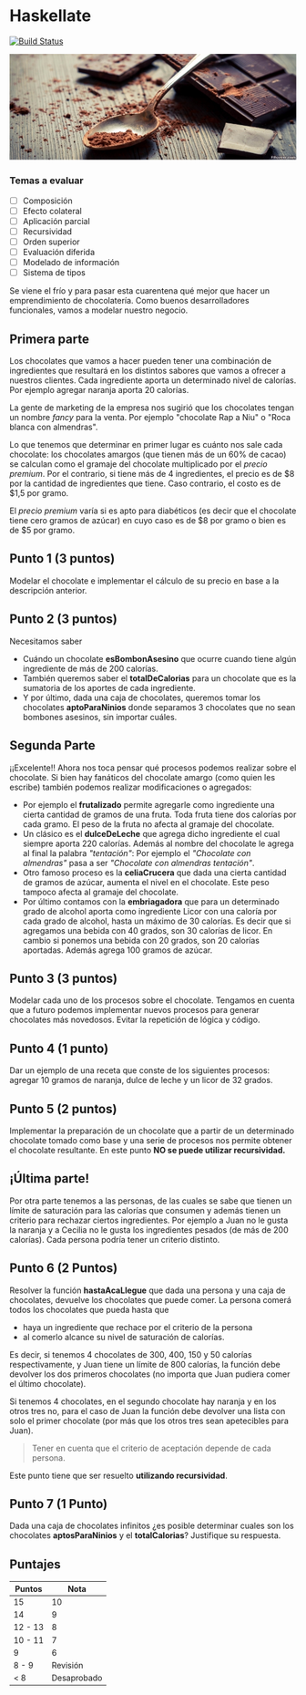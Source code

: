 # Haskellate
 
[![Build Status](https://travis-ci.com/Juancete/chocolateria.svg?token=7kn2iattJERWx3nrSmdM&branch=master)](https://travis-ci.com/Juancete/chocolateria)
 
![Cover](images/chocolate_cocoa_spoon.jpg)
 
### Temas a evaluar
- [ ] Composición
- [ ] Efecto colateral
- [ ] Aplicación parcial
- [ ] Recursividad
- [ ] Orden superior
- [ ] Evaluación diferida
- [ ] Modelado de información
- [ ] Sistema de tipos
 
Se viene el frío y para pasar esta cuarentena qué mejor que hacer un emprendimiento de chocolatería. Como buenos desarrolladores funcionales, vamos a modelar nuestro negocio.
 
## Primera parte
 
Los chocolates que vamos a hacer pueden tener una combinación de ingredientes que resultará en los distintos sabores que vamos a ofrecer a nuestros clientes. Cada ingrediente aporta un determinado nivel de calorías. Por ejemplo agregar naranja aporta 20 calorías.
 
La gente de marketing de la empresa nos sugirió que los chocolates tengan un nombre *fancy* para la venta. Por ejemplo "chocolate Rap a Niu" o "Roca blanca con almendras".
 
Lo que tenemos que determinar en primer lugar es cuánto nos sale cada chocolate: los chocolates amargos (que tienen más de un 60% de cacao) se calculan como el gramaje del chocolate multiplicado por el *precio premium*. Por el contrario, si tiene más de 4 ingredientes, el precio es de $8 por la cantidad de ingredientes que tiene. Caso contrario, el costo es de $1,5 por gramo.
 
El *precio premium* varía si es apto para diabéticos (es decir que el chocolate tiene cero gramos de azúcar) en cuyo caso es de $8 por gramo o bien es de $5 por gramo.
 
## Punto 1 (3 puntos)

Modelar el chocolate e implementar el cálculo de su precio en base a la descripción anterior.
 
## Punto 2 (3 puntos)
 
Necesitamos saber

- Cuándo un chocolate **esBombonAsesino** que ocurre cuando tiene algún ingrediente de más de 200 calorías.
- También queremos saber el **totalDeCalorias** para un chocolate que es la sumatoria de los aportes de cada ingrediente.
- Y por último, dada una caja de chocolates, queremos tomar los chocolates **aptoParaNinios** donde separamos 3 chocolates que no sean bombones asesinos, sin importar cuáles.
 
## Segunda Parte
 
¡¡Excelente!! Ahora nos toca pensar qué procesos podemos realizar sobre el chocolate. Si bien hay fanáticos del chocolate amargo (como quien les escribe) también podemos realizar modificaciones o agregados:

- Por ejemplo el **frutalizado** permite agregarle como ingrediente una cierta cantidad de gramos de una fruta. Toda fruta tiene dos calorías por cada gramo. El peso de la fruta no afecta al gramaje del chocolate.
- Un clásico es el **dulceDeLeche** que agrega dicho ingrediente el cual siempre aporta 220 calorías. Además al nombre del chocolate le agrega al final la palabra *"tentación"*: Por ejemplo el *"Chocolate con almendras"* pasa a ser *"Chocolate con almendras tentación"*.
- Otro famoso proceso es la **celiaCrucera** que dada una cierta cantidad de gramos de azúcar, aumenta el nivel en el chocolate. Este peso tampoco afecta al gramaje del chocolate.
- Por último contamos con la **embriagadora** que para un determinado grado de alcohol aporta como ingrediente Licor con una caloría por cada grado de alcohol, hasta un máximo de 30 calorías. Es decir que si agregamos una bebida con 40 grados, son 30 calorías de licor. En cambio si ponemos una bebida con 20 grados, son 20 calorías aportadas. Además agrega 100 gramos de azúcar.
  
## Punto 3 (3 puntos)

Modelar cada uno de los procesos sobre el chocolate. Tengamos en cuenta que a futuro podemos implementar nuevos procesos para generar chocolates más novedosos. Evitar la repetición de lógica y código.
 
## Punto 4 (1 punto)

Dar un ejemplo de una receta que conste de los siguientes procesos: agregar 10 gramos de naranja, dulce de leche y un licor de 32 grados.
 
## Punto 5 (2 puntos)

Implementar la preparación de un chocolate que a partir de un determinado chocolate tomado como base y una serie de procesos nos permite obtener el chocolate resultante. En este punto **NO se puede utilizar recursividad.**
 
## ¡Última parte!

Por otra parte tenemos a las personas, de las cuales se sabe que tienen un límite de saturación para las calorías que consumen y además tienen un criterio para rechazar ciertos ingredientes. Por ejemplo a Juan no le gusta la naranja y a Cecilia no le gusta los ingredientes pesados (de más de 200 calorías). Cada persona podría tener un criterio distinto.
 
## Punto 6 (2 Puntos)
 
Resolver la función **hastaAcaLlegue** que dada una persona y una caja de chocolates, devuelve los chocolates que puede comer. La persona comerá todos los chocolates que pueda hasta que
- haya un ingrediente que rechace por el criterio de la persona
- al comerlo alcance su nivel de saturación de calorías. 

Es decir, si tenemos 4 chocolates de 300, 400, 150 y 50 calorías respectivamente, y Juan tiene un límite de 800 calorías, la función debe devolver los dos primeros chocolates (no importa que Juan pudiera comer el último chocolate).

Si tenemos 4 chocolates, en el segundo chocolate hay naranja y en los otros tres no, para el caso de Juan la función debe devolver una lista con solo el primer chocolate (por más que los otros tres sean apetecibles para Juan).

> Tener en cuenta que el criterio de aceptación depende de cada persona.

Este punto tiene que ser resuelto **utilizando recursividad**.
 
## Punto 7 (1 Punto)

Dada una caja de chocolates infinitos ¿es posible determinar cuales son los chocolates **aptosParaNinios** y el **totalCalorias**? Justifique su respuesta.
 
## Puntajes

Puntos | Nota
------ | -----
15 | 10
14 | 9
12 - 13 | 8
10 - 11 | 7
9 | 6
8 - 9 | Revisión
< 8 | Desaprobado